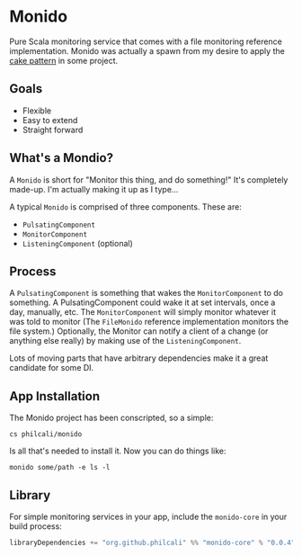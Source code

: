 # Monido

Pure Scala monitoring service that comes with a file monitoring reference implementation.
Monido was actually a spawn from my desire to apply the [cake pattern] in some project.

## Goals

  * Flexible
  * Easy to extend
  * Straight forward

## What's a Mondio?

A `Monido` is short for "Monitor this thing, and do something!" It's completely made-up.
I'm actually making it up as I type...


A typical `Monido` is comprised of three components. These are:

  * `PulsatingComponent`
  * `MonitorComponent`
  * `ListeningComponent` (optional)

## Process

A `PulsatingComponent` is something that wakes the `MonitorComponent` to do something. 
A PulsatingComponent could wake it at set intervals, once a day, manually, etc. 
The `MonitorComponent` will simply monitor whatever it was told to monitor (The `FileMonido` 
reference implementation monitors the file system.) Optionally, the Monitor can notify a client 
of a change (or anything else really) by making use of the `ListeningComponent`.

Lots of moving parts that have arbitrary dependencies make it a great candidate for some DI.

[cake pattern]: http://jonasboner.com/2008/10/06/real-world-scala-dependency-injection-di.html

## App Installation

The Monido project has been conscripted, so a simple:
    
    cs philcali/monido

Is all that's needed to install it. Now you can do things like:

    monido some/path -e ls -l

## Library

For simple monitoring services in your app, include the `monido-core` in your build
process:

```scala
libraryDependencies += "org.github.philcali" %% "monido-core" % "0.0.4"
```
